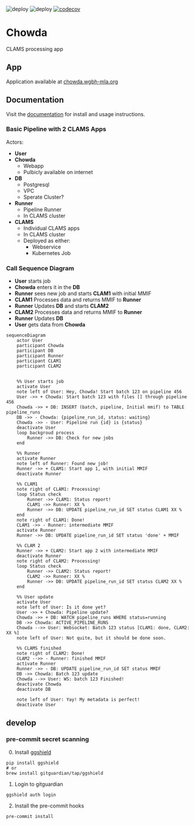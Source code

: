 ![deploy](https://github.com/WGBH-MLA/chowda/actions/workflows/CI.yml/badge.svg)
![deploy](https://github.com/WGBH-MLA/chowda/actions/workflows/CD.yml/badge.svg)
[![codecov](https://codecov.io/gh/WGBH-MLA/chowda/branch/main/graph/badge.svg?token=0MKFUJD8UE)](https://codecov.io/gh/WGBH-MLA/chowda)

# Chowda

CLAMS processing app

## App

Application available at [chowda.wgbh-mla.org](https://chowda.wgbh-mla.org/)

## Documentation

Visit the [documentation](https://wgbh-mla.github.io/chowda/) for install and usage instructions.

### Basic Pipeline with 2 CLAMS Apps

Actors:

- **User**
- **Chowda**
  - Webapp
  - Pulbicly available on internet
- **DB**
  - Postgresql
  - VPC
  - Sperate Cluster?
- **Runner**
  - Pipeline Runner
  - In CLAMS cluster
- **CLAMS**
  - Individual CLAMS apps
  - In CLAMS cluster
  - Deployed as either:
    - Webservice
    - Kubernetes Job

### Call Sequence Diagram

- **User** starts job
- **Chowda** enters it in the **DB**
- **Runner** sees new job and starts **CLAM1** with initial MMIF
- **CLAM1** Processes data and returns MMIF to **Runner**
- **Runner** Updates **DB** and starts **CLAM2**
- **CLAM2** Processes data and returns MMIF to **Runner**
- **Runner** Updates **DB**
- **User** gets data from **Chowda**

```mermaid
sequenceDiagram
    actor User
    participant Chowda
    participant DB
    participant Runner
    participant CLAM1
    participant CLAM2


    %% User starts job
    activate User
    note left of User: Hey, Chowda! Start batch 123 on pipeline 456
    User ->> + Chowda: Start batch 123 with files [] through pipeline 456
    Chowda ->> + DB: INSERT (batch, pipeline, Initial mmif) to TABLE pipeline_runs
    DB ->> - Chowda: {pipeline_run_id, status: waiting}
    Chowda ->> - User: Pipeline run {id} is {status}
    deactivate User
    loop backgroud process
        Runner ->> DB: Check for new jobs
    end

    %% Runner
    activate Runner
    note left of Runner: Found new job!
    Runner ->> + CLAM1: Start app 1, with initial MMIF
    deactivate Runner

    %% CLAM1
    note right of CLAM1: Processing!
    loop Status check
        Runner ->> CLAM1: Status report!
        CLAM1 ->> Runner: XX %
        Runner ->> DB: UPDATE pipeline_run_id SET status CLAM1 XX %
    end
    note right of CLAM1: Done!
    CLAM1 ->> - Runner: intermediate MMIF
    activate Runner
    Runner ->> DB: UPDATE pipeline_run_id SET status 'done' + MMIF

    %% CLAM 2
    Runner ->> + CLAM2: Start app 2 with intermediate MMIF
    deactivate Runner
    note right of CLAM2: Processing!
    loop Status check
        Runner ->> CLAM2: Status report!
        CLAM2 ->> Runner: XX %
        Runner ->> DB: UPDATE pipeline_run_id SET status CLAM2 XX %
    end

    %% User update
    activate User
    note left of User: Is it done yet?
    User ->> + Chowda: Pipeline update?
    Chowda ->> + DB: WATCH pipeline_runs WHERE status=running
    DB ->> Chowda: ACTIVE_PIPELINE_RUNS
    Chowda -->> User: Websocket: Batch 123 status [CLAM1: done, CLAM2: XX %]
    note left of User: Not quite, but it should be done soon.

    %% CLAMS finished
    note right of CLAM2: Done!
    CLAM2 -->> - Runner: finished MMIF
    activate Runner
    Runner ->> - DB: UPDATE pipeline_run_id SET status MMIF
    DB ->> Chowda: Batch 123 update
    Chowda -->> User: WS: batch 123 Finished!
    deactivate Chowda
    deactivate DB

    note left of User: Yay! My metadata is perfect!
    deactivate User

```

## develop

### pre-commit secret scanning

0. Install [ggshield](https://docs.gitguardian.com/ggshield-docs/getting-started)

```shell
pip install ggshield
# or
brew install gitguardian/tap/ggshield
```

1. Login to gitguardian

```shell
ggshield auth login
```

2. Install the pre-commit hooks

```shell
pre-commit install
```
